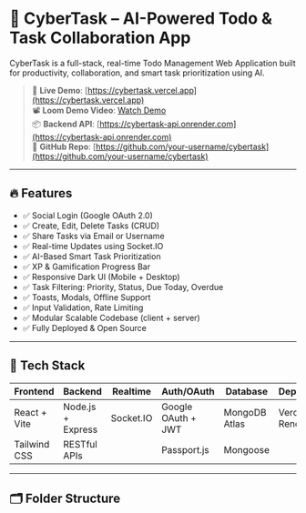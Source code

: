 # 🧠 CyberTask – AI-Powered Todo & Task Collaboration App

CyberTask is a full-stack, real-time Todo Management Web Application built for productivity, collaboration, and smart task prioritization using AI.

> 🚀 **Live Demo**: [https://cybertask.vercel.app](https://cybertask.vercel.app)  
> 📽 **Loom Demo Video**: [Watch Demo](https://www.loom.com/share/your-video-link)  
> 📦 **Backend API**: [https://cybertask-api.onrender.com](https://cybertask-api.onrender.com)  
> 🔗 **GitHub Repo**: [https://github.com/your-username/cybertask](https://github.com/your-username/cybertask)

---

## 🔥 Features

- ✅ Social Login (Google OAuth 2.0)
- ✅ Create, Edit, Delete Tasks (CRUD)
- ✅ Share Tasks via Email or Username
- ✅ Real-time Updates using Socket.IO
- ✅ AI-Based Smart Task Prioritization
- ✅ XP & Gamification Progress Bar
- ✅ Responsive Dark UI (Mobile + Desktop)
- ✅ Task Filtering: Priority, Status, Due Today, Overdue
- ✅ Toasts, Modals, Offline Support
- ✅ Input Validation, Rate Limiting
- ✅ Modular Scalable Codebase (client + server)
- ✅ Fully Deployed & Open Source

---

## 🧱 Tech Stack

| Frontend         | Backend               | Realtime       | Auth/OAuth       | Database         | Deployment       |
|------------------|------------------------|----------------|------------------|------------------|------------------|
| React + Vite     | Node.js + Express      | Socket.IO      | Google OAuth + JWT | MongoDB Atlas    | Vercel + Render  |
| Tailwind CSS     | RESTful APIs           |                | Passport.js      | Mongoose         |                  |

---

## 🗂️ Folder Structure

